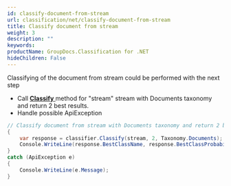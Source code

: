 ```yaml
---
id: classify-document-from-stream
url: classification/net/classify-document-from-stream
title: Classify document from stream
weight: 3
description: ""
keywords: 
productName: GroupDocs.Classification for .NET
hideChildren: False
---
```

Classifying of the document from stream could be performed with the next step

*   Call [**Classify** ](https://reference.groupdocs.com/net/classification/groupdocs.classification/classifier/methods/classify)method for "stream" stream with Documents taxonomy and return 2 best results.
*   Handle possible ApiException 

```csharp
// Classify document from stream with Documents taxonomy and return 2 best resultstry
{
    var response = classifier.Classify(stream, 2, Taxonomy.Documents);
    Console.WriteLine(response.BestClassName, response.BestClassProbability);
}
catch (ApiException e)
{
    Console.WriteLine(e.Message);
}
```
